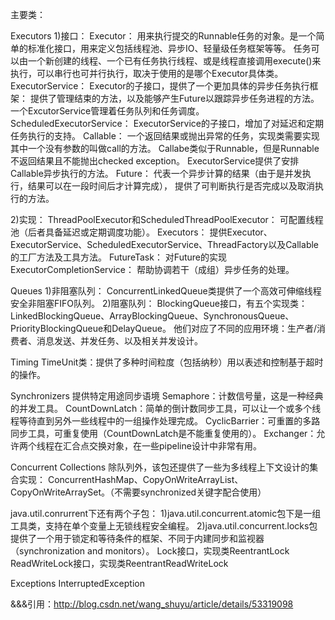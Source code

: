 主要类：

Executors
1)接口：
Executor：
    用来执行提交的Runnable任务的对象。是一个简单的标准化接口，用来定义包括线程池、异步IO、轻量级任务框架等等。
    任务可以由一个新创建的线程、一个已有任务执行线程、或是线程直接调用execute()来执行，可以串行也可并行执行，取决于使用的是哪个Executor具体类。
ExecutorService：
    Executor的子接口，提供了一个更加具体的异步任务执行框架：
    提供了管理结束的方法，以及能够产生Future以跟踪异步任务进程的方法。一个ExcutorService管理着任务队列和任务调度。
ScheduledExecutorService：
    ExecutorService的子接口，增加了对延迟和定期任务执行的支持。
Callable：
    一个返回结果或抛出异常的任务，实现类需要实现其中一个没有参数的叫做call的方法。
    Callabe类似于Runnable，但是Runnable不返回结果且不能抛出checked exception。
    ExecutorService提供了安排Callable异步执行的方法。
Future：
    代表一个异步计算的结果（由于是并发执行，结果可以在一段时间后才计算完成），
    提供了可判断执行是否完成以及取消执行的方法。

2)实现：
ThreadPoolExecutor和ScheduledThreadPoolExecutor：
    可配置线程池（后者具备延迟或定期调度功能）。
Executors：
    提供Executor、ExecutorService、ScheduledExecutorService、ThreadFactory以及Callable的工厂方法及工具方法。
FutureTask：
    对Future的实现
ExecutorCompletionService：
    帮助协调若干（成组）异步任务的处理。


Queues
1)非阻塞队列：
    ConcurrentLinkedQueue类提供了一个高效可伸缩线程安全非阻塞FIFO队列。
2)阻塞队列：
    BlockingQueue接口，有五个实现类：
    LinkedBlockingQueue、ArrayBlockingQueue、SynchronousQueue、PriorityBlockingQueue和DelayQueue。
    他们对应了不同的应用环境：生产者/消费者、消息发送、并发任务、以及相关并发设计。


Timing
    TimeUnit类：提供了多种时间粒度（包括纳秒）用以表述和控制基于超时的操作。


Synchronizers 提供特定用途同步语境
    Semaphore：计数信号量，这是一种经典的并发工具。
    CountDownLatch：简单的倒计数同步工具，可以让一个或多个线程等待直到另外一些线程中的一组操作处理完成。
    CyclicBarrier：可重置的多路同步工具，可重复使用（CountDownLatch是不能重复使用的）。
    Exchanger：允许两个线程在汇合点交换对象，在一些pipeline设计中非常有用。


Concurrent Collections
除队列外，该包还提供了一些为多线程上下文设计的集合实现：
    ConcurrentHashMap、CopyOnWriteArrayList、CopyOnWriteArraySet。（不需要synchronized关键字配合使用）


java.util.conrurrent下还有两个子包：
1)java.util.concurrent.atomic包下是一组工具类，支持在单个变量上无锁线程安全编程。
2)java.util.concurrent.locks包提供了一个用于锁定和等待条件的框架、不同于内建同步和监视器（synchronization and monitors）。
    Lock接口，实现类ReentrantLock
    ReadWriteLock接口，实现类ReentrantReadWriteLock
    
Exceptions
    InterruptedException


&&&引用：http://blog.csdn.net/wang_shuyu/article/details/53319098